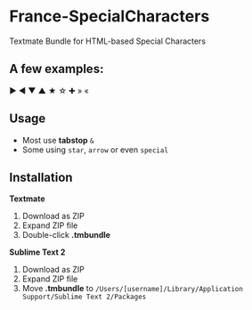 France-SpecialCharacters
========================

Textmate Bundle for HTML-based Special Characters

A few examples:
---------

&#x25BA;
&#x25C0;
&#x25BC;
&#x25B2;
&#x2605;
&#x2606;
&#x271A;
&raquo;
&laquo;

Usage
------

* Most use **tabstop** `&`
* Some using `star`, `arrow` or even `special`

Installation
------------

**Textmate**

1. Download as ZIP
2. Expand ZIP file
3. Double-click **.tmbundle**

**Sublime Text 2**

1. Download as ZIP
2. Expand ZIP file
3. Move **.tmbundle** to `/Users/[username]/Library/Application Support/Sublime Text 2/Packages`


